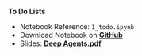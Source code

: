 **To Do Lists**

*   Notebook Reference: `1_todo.ipynb`
*   Download Notebook on [**GitHub**](https://github.com/langchain-ai/deep-agents-from-scratch/blob/main/notebooks/1_todo.ipynb)
*   Slides: **[Deep Agents.pdf](https://files.cdn.thinkific.com/file_uploads/967498/attachments/392/595/539/Deep_Agents.pdf)**